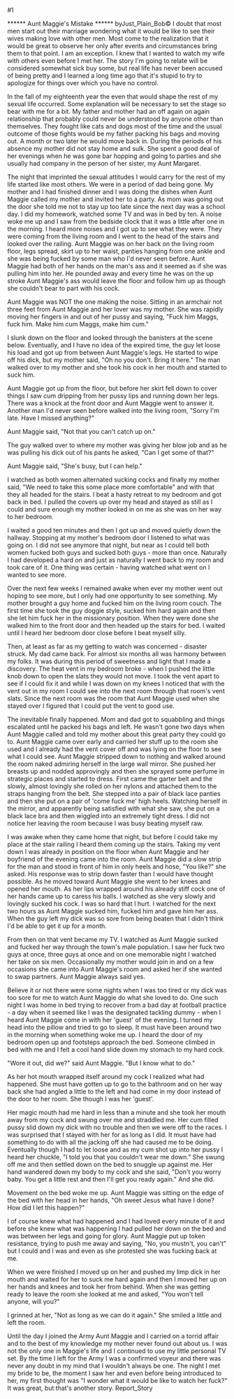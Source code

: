 #1 

 

 ****** Aunt Maggie's Mistake ****** byJust_Plain_Bob© I doubt that most men start out their marriage wondering what it would be like to see their wives making love with other men. Most come to the realization that it would be great to observe her only after events and circumstances bring them to that point. I am an exception. I knew that I wanted to watch my wife with others even before I met her. The story I'm going to relate will be considered somewhat sick buy some, but real life has never been accused of being pretty and I learned a long time ago that it's stupid to try to apologize for things over which you have no control. 

 In the fall of my eighteenth year the even that would shape the rest of my sexual life occurred. Some explanation will be necessary to set the stage so bear with me for a bit. My father and mother had an off again on again relationship that probably could never be understood by anyone other than themselves. They fought like cats and dogs most of the time and the usual outcome of those fights would be my father packing his bags and moving out. A month or two later he would move back in. During the periods of his absence my mother did not stay home and sulk. She spent a good deal of her evenings when he was gone bar hopping and going to parties and she usually had company in the person of her sister, my Aunt Margaret. 

 The night that imprinted the sexual attitudes I would carry for the rest of my life started like most others. We were in a period of dad being gone. My mother and I had finished dinner and I was doing the dishes when Aunt Maggie called my mother and invited her to a party. As mom was going out the door she told me not to stay up too late since the next day was a school day. I did my homework, watched some TV and was in bed by ten. A noise woke me up and I saw from the bedside clock that it was a little after one in the morning. I heard more noises and I got up to see what they were. They were coming from the living room and I went to the head of the stairs and looked over the railing. Aunt Maggie was on her back on the living room floor, legs spread, skirt up to her waist, panties hanging from one ankle and she was being fucked by some man who I'd never seen before. Aunt Maggie had both of her hands on the man's ass and it seemed as if she was pulling him into her. He pounded away and every time he was on the up stroke Aunt Maggie's ass would leave the floor and follow him up as though she couldn't bear to part with his cock. 

 Aunt Maggie was NOT the one making the noise. Sitting in an armchair not three feet from Aunt Maggie and her lover was my mother. She was rapidly moving her fingers in and out of her pussy and saying, "Fuck him Maggs, fuck him. Make him cum Maggs, make him cum." 

 I slunk down on the floor and looked through the banisters at the scene below. Eventually, and I have no idea of the expired time, the guy let loose his load and got up from between Aunt Maggie's legs. He started to wipe off his dick, but my mother said, "Oh no you don't. Bring it here." The man walked over to my mother and she took his cock in her mouth and started to suck him. 

 Aunt Maggie got up from the floor, but before her skirt fell down to cover things I saw cum dripping from her pussy lips and running down her legs. There was a knock at the front door and Aunt Maggie went to answer it. Another man I'd never seen before walked into the living room, "Sorry I'm late. Have I missed anything?" 

 Aunt Maggie said, "Not that you can't catch up on." 

 The guy walked over to where my mother was giving her blow job and as he was pulling his dick out of his pants he asked, "Can I get some of that?" 

 Aunt Maggie said, "She's busy, but I can help." 

 I watched as both women alternated sucking cocks and finally my mother said, "We need to take this some place more comfortable" and with that they all headed for the stairs. I beat a hasty retreat to my bedroom and got back in bed. I pulled the covers up over my head and stayed as still as I could and sure enough my mother looked in on me as she was on her way to her bedroom. 

 I waited a good ten minutes and then I got up and moved quietly down the hallway. Stopping at my mother's bedroom door I listened to what was going on. I did not see anymore that night, but near as I could tell both women fucked both guys and sucked both guys - more than once. Naturally I had developed a hard on and just as naturally I went back to my room and took care of it. One thing was certain - having watched what went on I wanted to see more. 

 Over the next few weeks I remained awake when ever my mother went out hoping to see more, but I only had one opportunity to see something. My mother brought a guy home and fucked him on the living room couch. The first time she took the guy doggie style, sucked him hard again and then she let him fuck her in the missionary position. When they were done she walked him to the front door and then headed up the stairs for bed. I waited until I heard her bedroom door close before I beat myself silly. 

 Then, at least as far as my getting to watch was concerned - disaster struck. My dad came back. For almost six months all was harmony between my folks. It was during this period of sweetness and light that I made a discovery. The heat vent in my bedroom broke - when I pushed the little knob down to open the slats they would not move. I took the vent apart to see if I could fix it and while I was down on my knees I noticed that with the vent out in my room I could see into the next room through that room's vent slats. Since the next room was the room that Aunt Maggie used when she stayed over I figured that I could put the vent to good use. 

 The inevitable finally happened. Mom and dad got to squabbling and things escalated until he packed his bags and left. He wasn't gone two days when Aunt Maggie called and told my mother about this great party they could go to. Aunt Maggie came over early and carried her stuff up to the room she used and I already had the vent cover off and was lying on the floor to see what I could see. Aunt Maggie stripped down to nothing and walked around the room naked admiring herself in the large wall mirror. She pushed her breasts up and nodded approvingly and then she sprayed some perfume in strategic places and started to dress. First came the garter belt and the slowly, almost lovingly she rolled on her nylons and attached them to the straps hanging from the belt. She stepped into a pair of black lace panties and then she put on a pair of 'come fuck me' high heels. Watching herself in the mirror, and apparently being satisfied with what she saw, she put on a black lace bra and then wiggled into an extremely tight dress. I did not notice her leaving the room because I was busy beating myself raw. 

 I was awake when they came home that night, but before I could take my place at the stair railing I heard them coming up the stairs. Taking my vent down I was already in position on the floor when Aunt Maggie and her boyfriend of the evening came into the room. Aunt Maggie did a slow strip for the man and stood in front of him in only heels and hose, "You like?" she asked. His response was to strip down faster than I would have thought possible. As he moved toward Aunt Maggie she went to her knees and opened her mouth. As her lips wrapped around his already stiff cock one of her hands came up to caress his balls. I watched as she very slowly and lovingly sucked his cock. I was so hard that I hurt. I watched for the next two hours as Aunt Maggie sucked him, fucked him and gave him her ass. When the guy left my dick was so sore from being beaten that I didn't think I'd be able to get it up for a month. 

 From then on that vent became my TV. I watched as Aunt Maggie sucked and fucked her way through the town's male population. I saw her fuck two guys at once, three guys at once and on one memorable night I watched her take on six men. Occasionally my mother would join in and on a few occasions she came into Aunt Maggie's room and asked her if she wanted to swap partners. Aunt Maggie always said yes. 

 Believe it or not there were some nights when I was too tired or my dick was too sore for me to watch Aunt Maggie do what she loved to do. One such night I was home in bed trying to recover from a bad day at football practice - a day when it seemed like I was the designated tackling dummy - when I heard Aunt Maggie come in with her 'guest' of the evening. I turned my head into the pillow and tried to go to sleep. It must have been around two in the morning when something woke me up. I heard the door of my bedroom open up and footsteps approach the bed. Someone climbed in bed with me and I felt a cool hand slide down my stomach to my hard cock. 

 "Wore it out, did we?" said Aunt Maggie. "But I know what to do." 

 As her hot mouth wrapped itself around my cock I realized what had happened. She must have gotten up to go to the bathroom and on her way back she had angled a little to the left and had come in my door instead of the door to her room. She though I was her 'guest'. 

 Her magic mouth had me hard in less than a minute and she took her mouth away from my cock and swung over me and straddled me. Her cum filled pussy slid down my dick with no trouble and then we were off to the races. I was surprised that I stayed with her for as long as I did. It must have had something to do with all the jacking off she had caused me to be doing. Eventually though I had to let loose and as my cum shot up into her pussy I heard her chuckle, "I told you that you couldn't wear me down." She swung off me and then settled down on the bed to snuggle up against me. Her hand wandered down my body to my cock and she said, "Don't you worry baby. You get a little rest and then I'll get you ready again." And she did. 

 Movement on the bed woke me up. Aunt Maggie was sitting on the edge of the bed with her head in her hands, "Oh sweet Jesus what have I done? How did I let this happen?" 

 I of course knew what had happened and I had loved every minute of it and before she knew what was happening I had pulled her down on the bed and was between her legs and going for glory. Aunt Maggie put up token resistance, trying to push me away and saying, "No, you mustn't, you can't" but I could and I was and even as she protested she was fucking back at me. 

 When we were finished I moved up on her and pushed my limp dick in her mouth and waited for her to suck me hard again and then I moved her up on her hands and knees and took her from behind. When she was getting ready to leave the room she looked at me and asked, "You won't tell anyone, will you?" 

 I grinned at her, "Not as long as we can do it again." She smiled a little and left the room. 

 Until the day I joined the Army Aunt Maggie and I carried on a torrid affair and to the best of my knowledge my mother never found out about us. I was not the only one in Maggie's life and I continued to use my little personal TV set. By the time I left for the Army I was a confirmed voyeur and there was never any doubt in my mind that I wouldn't always be one. The night I met my bride to be, the moment I saw her and even before being introduced to her, my first thought was "I wonder what it would be like to watch her fuck?" It was great, but that's another story. Report_Story 
